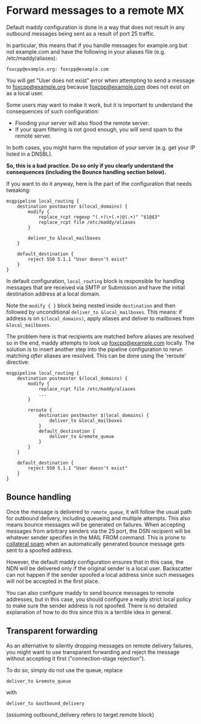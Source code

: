 # Forward messages to a remote MX

Default maddy configuration is done in a way that does not result in any
outbound messages being sent as a result of port 25 traffic.

In particular, this means that if you handle messages for example.org but not
example.com and have the following in your aliases file (e.g. /etc/maddy/aliases):

```
foxcpp@example.org: foxcpp@example.com
```

You will get "User does not exist" error when attempting to send a message to
foxcpp@example.org because foxcpp@example.com does not exist on as a local
user.

Some users may want to make it work, but it is important to understand the
consequences of such configuration:

- Flooding your server will also flood the remote server.
- If your spam filtering is not good enough, you will send spam to the remote
  server.

In both cases, you might harm the reputation of your server (e.g. get your IP
listed in a DNSBL).

**So, this is a bad practice. Do so only if you clearly understand the
consequences (including the Bounce handling section below).**

If you want to do it anyway, here is the part of the configuration that needs
tweaking:

```
msgpipeline local_routing {
    destination postmaster $(local_domains) {
        modify {
            replace_rcpt regexp "(.+)\+(.+)@(.+)" "$1@$3"
            replace_rcpt file /etc/maddy/aliases
        }

        deliver_to &local_mailboxes
    }

    default_destination {
        reject 550 5.1.1 "User doesn't exist"
    }
}
```

In default configuration, `local_routing` block is responsible for handling
messages that are received via SMTP or Submission and have the initial
destination address at a local domain.

Note the `modify { }` block being nested inside `destination` and then followed
by unconditional `deliver_to &local_mailboxes`. This means: if address is
on `$(local_domains)`, apply aliases and deliver to mailboxes from
`&local_mailboxes`.

The problem here is that recipients are matched before aliases are resolved so
in the end, maddy attempts to look up foxcpp@example.com locally. The solution
is to insert another step into the pipeline configuration to rerun matching
*after* aliases are resolved. This can be done using the 'reroute' directive:

```
msgpipeline local_routing {
    destination postmaster $(local_domains) {
        modify {
            replace_rcpt file /etc/maddy/aliases
			...
        }

		reroute {
			destination postmaster $(local_domains) {
				deliver_to &local_mailboxes
			}
			default_destination {
				deliver_to &remote_queue
			}
		}
    }

    default_destination {
        reject 550 5.1.1 "User doesn't exist"
    }
}
```

## Bounce handling

Once the message is delivered to `remote_queue`, it will follow the usual path
for outbound delivery, including queueing and multiple attempts. This also
means bounce messages will be generated on failures. When accepting messages
from arbitrary senders via the 25 port, the DSN recipient will be whatever
sender specifies in the MAIL FROM command. This is prone to [collateral spam]
when an automatically generated bounce message gets sent to a spoofed address.

However, the default maddy configuration ensures that in this case, the NDN
will be delivered only if the original sender is a local user. Backscatter can
not happen if the sender spoofed a local address since such messages will not
be accepted in the first place.

You can also configure maddy to send bounce messages to remote
addresses, but in this case, you should configure a really strict local policy
to make sure the sender address is not spoofed. There is no detailed
explanation of how to do this since this is a terrible idea in general.

[collateral spam]: https://en.wikipedia.org/wiki/Backscatter_(e-mail)

## Transparent forwarding

As an alternative to silently dropping messages on remote delivery failures,
you might want to use transparent forwarding and reject the message without
accepting it first ("connection-stage rejection").

To do so, simply do not use the queue, replace
```
deliver_to &remote_queue
```
with
```
deliver_to &outbound_delivery
```
(assuming outbound_delivery refers to target.remote block)
